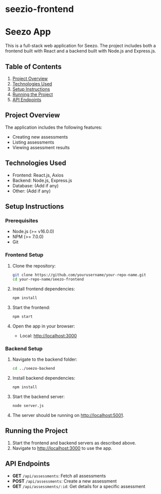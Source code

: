 # seezio-frontend
# Seezo App

This is a full-stack web application for Seezo. The project includes both a frontend built with React and a backend built with Node.js and Express.js.

## Table of Contents
1. [Project Overview](#project-overview)
2. [Technologies Used](#technologies-used)
3. [Setup Instructions](#setup-instructions)
4. [Running the Project](#running-the-project)
5. [API Endpoints](#api-endpoints)

## Project Overview
The application includes the following features:
- Creating new assessments
- Listing assessments
- Viewing assessment results

## Technologies Used
- Frontend: React.js, Axios
- Backend: Node.js, Express.js
- Database: (Add if any)
- Other: (Add if any)

## Setup Instructions

### Prerequisites
- Node.js (>= v16.0.0)
- NPM (>= 7.0.0)
- Git

### Frontend Setup

1. Clone the repository:
    ```bash
    git clone https://github.com/yourusername/your-repo-name.git
    cd your-repo-name/seezo-frontend
    ```

2. Install frontend dependencies:
    ```bash
    npm install
    ```

3. Start the frontend:
    ```bash
    npm start
    ```

4. Open the app in your browser:
    - Local: [http://localhost:3000](http://localhost:3000)

### Backend Setup

1. Navigate to the backend folder:
    ```bash
    cd ../seezo-backend
    ```

2. Install backend dependencies:
    ```bash
    npm install
    ```

3. Start the backend server:
    ```bash
    node server.js
    ```

4. The server should be running on [http://localhost:5001](http://localhost:5001).

## Running the Project
1. Start the frontend and backend servers as described above.
2. Navigate to [http://localhost:3000](http://localhost:3000) to use the app.

## API Endpoints
- **GET** `/api/assessments`: Fetch all assessments
- **POST** `/api/assessments`: Create a new assessment
- **GET** `/api/assessments/:id`: Get details for a specific assessment
